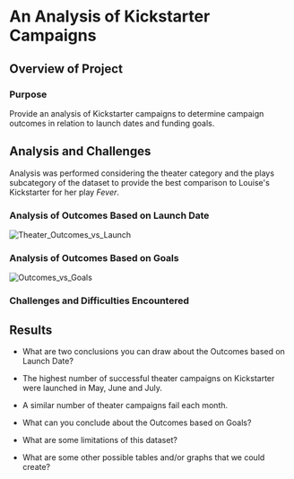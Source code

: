 # An Analysis of Kickstarter Campaigns

## Overview of Project


### Purpose
Provide an analysis of Kickstarter campaigns to determine campaign outcomes in relation to launch dates and funding goals.

## Analysis and Challenges
Analysis was performed considering the theater category and the plays subcategory of the dataset to provide the best comparison to Louise's Kickstarter for her play *Fever*.

### Analysis of Outcomes Based on Launch Date
![Theater_Outcomes_vs_Launch](https://user-images.githubusercontent.com/95710184/147135311-ab3633ac-2ed7-4ea4-aa40-880a03d42748.png)

### Analysis of Outcomes Based on Goals
![Outcomes_vs_Goals](https://user-images.githubusercontent.com/95710184/147135320-cb6f4bd1-32ac-4cac-bd07-4b63993a5217.png)

### Challenges and Difficulties Encountered

## Results

- What are two conclusions you can draw about the Outcomes based on Launch Date?
-   The highest number of successful theater campaigns on Kickstarter were launched in May, June and July.
-   A similar number of theater campaigns fail each month.

- What can you conclude about the Outcomes based on Goals?

- What are some limitations of this dataset?

- What are some other possible tables and/or graphs that we could create?

